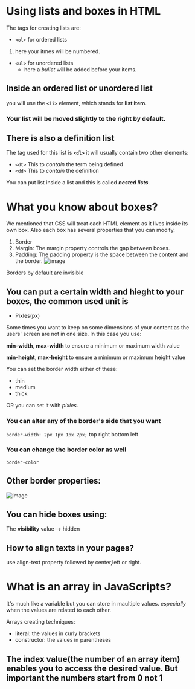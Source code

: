 # Using lists and boxes in HTML
The tags for creating lists are:
- `<ol>` for ordered lists 
 1. here your itmes will be numbered.
- `<ul>` for unordered lists 
  - here a *bullet* will be added before your items.
## Inside an ordered list or unordered list 
you will use the `<li>` element, which stands for **list item**.

### Your list will be moved slightly to the right by default.

## There is also a definition list
The tag used for this list is 
**`<dl>`** it will usually contain two other elements:
- `<dt>` This to *contain* the term being defined 
- `<dd>` This to *contain* the definition

You can put list inside a list and this is called ***nested lists***.

# What you know about boxes?
We mentioned that CSS will treat each HTML element as it lives inside its own box. Also each box has several properties that you can modify.
1. Border
2. Margin: The margin property controls the gap between boxes.
3. Padding: The padding property is the space between the content and the border.
![image](https://www.avajava.com/tutorials/cascading-style-sheets/how-are-margins-borders-padding-and-content-related/how-are-margins-borders-padding-and-content-related-01.gif)

Borders by default are invisible 
## You can put a certain width and hieght to your boxes, the common used unit is 
- Pixles(px) 

Some times you want to keep on some dimensions of your content as the users' screen are not in one size. In this case you use:

**min-width**, **max-width** to ensure a minimum or maximum width value

**min-height**, **max-height** to ensure a minimum or maximum height value

You can set the border width either of these:
- thin 
- medium
- thick 

OR you can set it with *pixles*.

### You can alter any of the border's side that you want 
`border-width: 2px 1px 1px 2px;`
                top right bottom left
### You can change the border color as well
`border-color`

## Other border properties:

![image](https://i.pinimg.com/originals/41/0b/30/410b30a354bfffe828c542fc120dccfc.png)

## You can hide boxes using:

The **visibility** value--> hidden

## How to align texts in your pages?

use align-text property followed by center,left or right.


# What is an array in JavaScripts?

It's much like a variable but you can store in maultiple values.
*especially* when the values are related to each other.

Arrays creating techniques:
- literal: the values in curly brackets
- constructor: the values in parentheses

## The index value(the number of an array item) enables you to access the desired value. But important the numbers start from 0 not 1




